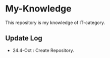 # My-Knowledge
This repository is my knowledge of IT-category.
## Update Log
- 24.4-Oct : Create Repository.
